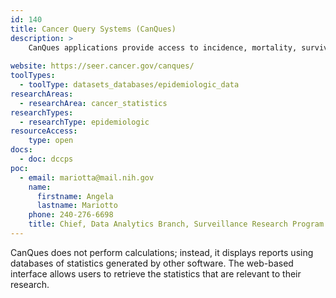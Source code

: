 ```yaml
---
id: 140
title: Cancer Query Systems (CanQues)
description: >
    CanQues applications provide access to incidence, mortality, survival, and prevalence statistics stored in online databases, as well as the probability of developing or dying from cancer.  
    
website: https://seer.cancer.gov/canques/
toolTypes:
  - toolType: datasets_databases/epidemiologic_data
researchAreas:
  - researchArea: cancer_statistics
researchTypes:
  - researchType: epidemiologic
resourceAccess:
    type: open
docs:
  - doc: dccps
poc:
  - email: mariotta@mail.nih.gov
    name:
      firstname: Angela
      lastname: Mariotto
    phone: 240-276-6698
    title: Chief, Data Analytics Branch, Surveillance Research Program
---
```

CanQues does not perform calculations; instead, it displays reports using databases of statistics generated by other software. The web-based interface allows users to retrieve the statistics that are relevant to their research.